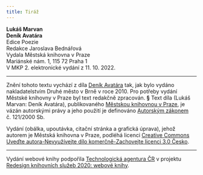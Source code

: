 ```yaml
---
title: Tiráž
---
```


**Lukáš Marvan    
Deník Avatára**  
Edice Poezie  
Redakce Jaroslava Bednářová  
Vydala Městská knihovna v Praze  
Mariánské nám. 1, 115 72 Praha 1  
V MKP 2. elektronické vydání z 11. 10. 2022.

***

Znění tohoto textu vychází z díla [Deník Avatára](https://search.mlp.cz/cz/titul/denik-avatara/3455256/#/getPodobneTituly=deskriptory-eq:2773728-amp:key-eq:3455256) tak, jak bylo vydáno nakladatelstvím Druhé město v Brně v roce 2010. Pro potřeby vydání Městské knihovny v Praze byl text redakčně zpracován.
**§**
Text díla (Lukáš Marvan: Deník Avatára), publikovaného [Městskou knihovnou v Praze](https://www.mlp.cz/cz/), je vázán autorskými právy a jeho použití je definováno [Autorským zákonem](https://www.mkcr.cz/predpisy-zakonu-709.html) č. 121/2000 Sb.

Vydání (obálka, upoutávka, citační stránka a grafická úprava), jehož autorem je Městská knihovna v Praze, podléhá licenci [Creative Commons Uveďte autora-Nevyužívejte dílo komerčně-Zachovejte licenci 3.0 Česko](https://creativecommons.org/licenses/by-nc-sa/3.0/cz/).


***

Vydání webové knihy podpořila [Technologická agentura ČR](https://www.tacr.cz/) v projektu [Redesign knihovních služeb 2020: webové knihy](https://starfos.tacr.cz/cs/project/TL04000391).